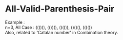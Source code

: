# All-Valid-Parenthesis-Pair

Example : <br>
    n=3, All Case : ((())), (())(), ()(()), ()()(), (()()) <br>
Also, related to 'Catalan number' in Combination theory. <br>
